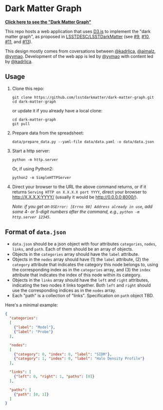 # Dark Matter Graph

**[Click here to see the "Dark Matter Graph"](https://lsstdarkmatter.github.io/dark-matter-graph/)**

This repo hosts a web application that uses [D3.js](https://d3js.org/) to implement the "dark matter graph", as proposed in
[LSSTDESC/LSSTDarkMatter](https://github.com/LSSTDESC/LSSTDarkMatter) (see [#9](https://github.com/LSSTDESC/LSSTDarkMatter/issues/9),
[#10](https://github.com/LSSTDESC/LSSTDarkMatter/issues/10),
[#11](https://github.com/LSSTDESC/LSSTDarkMatter/issues/11), and
[#13](https://github.com/LSSTDESC/LSSTDarkMatter/issues/13)).

This design mostly comes from coversations between [@kadrlica](https://github.com/kadrlica), [@aimalz](https://github.com/aimalz), [@yymao](https://github.com/yymao).
Development of the web app is led by [@yymao](https://yymao.github.io/) with content led by [@kadrlica](https://github.com/kadrlica).

## Usage

1. Clone this repo:
   ```
   git clone https://github.com/lsstdarkmatter/dark-matter-graph.git
   cd dark-matter-graph
   ```
   or update it if you already have a local clone:
   ```
   cd dark-matter-graph
   git pull
   ```

2. Prepare data from the spreadsheet:
   ```
   data/prepare_data.py --yaml-file data/data.yaml -o data/data.json
   ```

3. Start a http server:
   ```
   python -m http.server
   ```
   Or, if using Python2:
   ```
   python2 -m SimpleHTTPServer
   ```

4. Direct your browser to the URL the above command returns, or if it returns `Serving HTTP on X.X.X.X port YYYY`,
   direct your browser to http://X.X.X.X:YYYY/ (usually it would be http://0.0.0.0:8000/).

   _Note: if you get an `OSError: [Errno 98] Address already in use`, add some 4- or 5-digit numbers after the command, e.g., `python -m http.server 12345`_.

## Format of `data.json`

- `data.json` should be a json object with four attributes `categories`, `nodes`, `links`, and `path`. Each of them should be an array of objects.
- Objects in the `categories` array should have the `label` attribute.
- Objects in the `nodes` array should have (1) the `label` attribute, (2) the `category` attribute that indicates the category this node belongs to, using the corresponding index as in the `categories` array, and (3) the `index` attribute that indicates the index of this node within its category.
- Objects in the `links` array should have the `left` and `right` attributes, indicating the two nodes it links together. Both `left` and `right` should use the corresponding indices as in the `nodes` array.
- Each "path" is a collection of "links". Specification on `path` object TBD.

Here's a minimal example:
```json
{
  "categories":
  [
    {"label": "Model"},
    {"label": "Probe"}
  ],

  "nodes":
  [
    {"category": 0, "index": 0, "label": "SIDM"},
    {"category": 1, "index": 0, "label": "Halo Density Profile"}
  ],

  "links": [
    {"left": 0, "right": 1, "paths": [0]}
  ],

  "paths": [
    {"path": [0, 1]}
  ]
}
```
